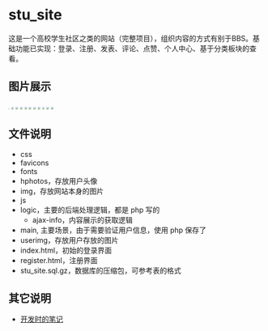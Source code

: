 # stu_site
这是一个高校学生社区之类的网站（完整项目），组织内容的方式有别于BBS。基础功能已实现：登录、注册、发表、评论、点赞、个人中心、基于分类板块的查看。

## 图片展示

<img src="https://img-blog.csdnimg.cn/f4ad3c892945482c8eb81ec1b11ecac2.jpg" style="zoom:10%">

<img src="https://img-blog.csdnimg.cn/84e05dc38419440588f37a0485a58266.jpg" style="zoom:30%">

<img src="https://img-blog.csdnimg.cn/a3b1ea2012434becabd429f2bb7c3ca0.jpg" style="zoom:30%">

<img src="https://img-blog.csdnimg.cn/0e2795a45c61451cbf4e98715c531626.jpg" style="zoom:30%">

<img src="https://img-blog.csdnimg.cn/ff824dd191464a1bb5712bec30b70f0e.jpg" style="zoom:30%">

<img src="https://img-blog.csdnimg.cn/7b0a25b7adc9423892ef684ac8d78b82.jpg" style="zoom:30%">

<img src="https://img-blog.csdnimg.cn/03e992a602294bdf839c7b05a805d5ff.jpg" style="zoom:30%">

<img src="https://img-blog.csdnimg.cn/d104db0904714093a4a5331c29cefbe3.jpg" style="zoom:30%">

<img src="https://img-blog.csdnimg.cn/d7a8933eaa4541d59f234775f0c13236.jpg" style="zoom:30%">

<img src="https://img-blog.csdnimg.cn/247c63facf814fa3ad37b6c273f9cf5f.jpg" style="zoom:30%">

<img src="https://img-blog.csdnimg.cn/0d6a5e2d76b44e77882caa73c8bb43d1.jpg" style="zoom:30%">


## 文件说明

- css
- favicons
- fonts
- hphotos，存放用户头像
- img，存放网站本身的图片
- js
- logic，主要的后端处理逻辑，都是 php 写的
  - ajax-info，内容展示的获取逻辑
- main, 主要场景，由于需要验证用户信息，使用 php 保存了
- userimg，存放用户存放的图片
- index.html，初始的登录界面
- register.html，注册界面
- stu_site.sql.gz，数据库的压缩包，可参考表的格式


## 其它说明

- [开发时的笔记](https://www.unielu.com/posts/8528.html)
